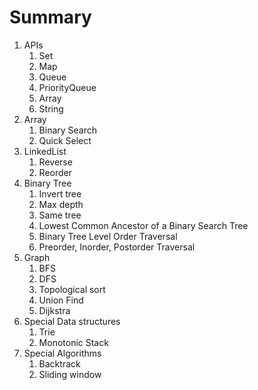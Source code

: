 # Summary

1. APIs
   1. Set
   2. Map
   3. Queue
   4. PriorityQueue
   5. Array
   6. String
2. Array
   1. Binary Search
   2. Quick Select&#x20;
3. LinkedList
   1. Reverse
   2. Reorder
4. Binary Tree
   1. Invert tree
   2. Max depth
   3. Same tree
   4. Lowest Common Ancestor of a Binary Search Tree
   5. Binary Tree Level Order Traversal
   6. Preorder, Inorder, Postorder Traversal
5. Graph
   1. BFS
   2. DFS
   3. Topological sort
   4. Union Find
   5. Dijkstra
6. Special Data structures
   1. Trie
   2. Monotonic Stack
7. Special Algorithms
   1. Backtrack
   2. Sliding window
